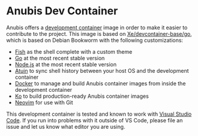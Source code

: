 # Anubis Dev Container

Anubis offers a [development container](https://containers.dev/) image in order to make it easier to contribute to the project. This image is based on [Xe/devcontainer-base/go](https://github.com/Xe/devcontainer-base/tree/main/src/go), which is based on Debian Bookworm with the following customizations:

- [Fish](https://fishshell.com/) as the shell complete with a custom theme
- [Go](https://go.dev) at the most recent stable version
- [Node.js](https://nodejs.org/en) at the most recent stable version
- [Atuin](https://atuin.sh/) to sync shell history between your host OS and the development container
- [Docker](https://docker.com) to manage and build Anubis container images from inside the development container
- [Ko](https://ko.build/) to build production-ready Anubis container images
- [Neovim](https://neovim.io/) for use with Git

This development container is tested and known to work with [Visual Studio Code](https://code.visualstudio.com/). If you run into problems with it outside of VS Code, please file an issue and let us know what editor you are using.
